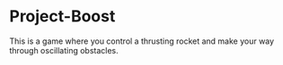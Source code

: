 # Project-Boost
This is a game where you control a thrusting rocket and make your way through oscillating obstacles.
